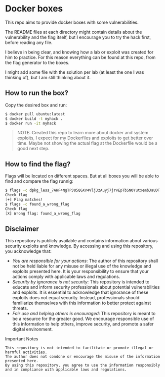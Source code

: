 # Docker boxes
This repo aims to provide docker boxes with some vulnerabilities.

The README files at each directory might contain details about the vulnerability and the flag itself, but I encourage you to try the hack first, before reading any file.

I believe in being clear, and knowing how a lab or exploit was created for him to practice. For this reason everything can be found at this repo, from the flag generator to the boxes.

I might add some file with the solution per lab (at least the one I was thinking of), but I am still thinking about it.

## How to run the box?
Copy the desired box and run:
```bash
$ docker pull ubuntu:latest
$ docker build -t myhack .
$ docker run -it myhack
```

> NOTE: Created this repo to learn more about docker and system exploits, I expect for my Dockerfiles and exploits to get better over time. Maybe not showing the actual flag at the Dockerfile would be a good next step.

## How to find the flag?
Flags will be located on different spaces.
But at all boxes you will be able to find and compare the flag runnig:
```bash
$ flags -c dpkg_less_7AHF4NgTPJU5QGXV4VljJzAuyj7jrvEpTbSNOYutxembJaUDT
Check flag
[+] Flag matches!
$ flags -c found_a_wrong_flag
Check flag
[X] Wrong flag: found_a_wrong_flag
```

## Disclaimer

This repository is publicly available and contains information about various security exploits and knowledge. By accessing and using this repository, you acknowledge that:

- *You are responsible for your actions*: The author of this repository shall not be held liable for any misuse or illegal use of the knowledge and exploits presented here. It is your responsibility to ensure that your actions comply with applicable laws and regulations.
- *Security by ignorance is not security*: This repository is intended to educate and inform security professionals about potential vulnerabilities and exploits. It is essential to acknowledge that ignorance of these exploits does not equal security. Instead, professionals should familiarize themselves with this information to better protect against threats.
- *Fair use and helping others is encouraged*: This repository is meant to be a resource for the greater good. We encourage responsible use of this information to help others, improve security, and promote a safer digital environment.

Important Notes

    This repository is not intended to facilitate or promote illegal or harmful activities.
    The author does not condone or encourage the misuse of the information presented here.
    By using this repository, you agree to use the information responsibly and in compliance with applicable laws and regulations.

